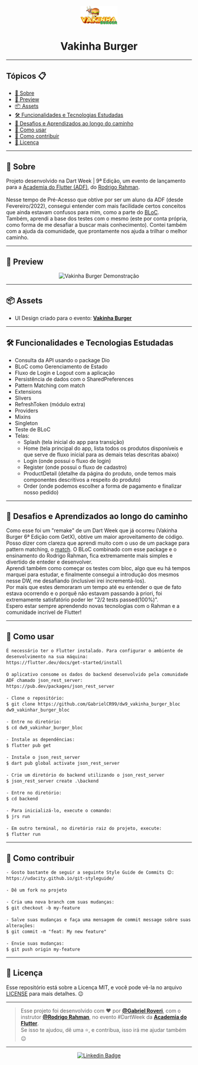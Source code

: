 <p align="center">
    <img src="assets\images\logo.png" width="100" alt="Logo App Vakinha Burger"/>
</p>

<h1 align="center">Vakinha Burger</h1>

---

<h2>Tópicos 📋</h2>

   <p>

   - [📖 Sobre](#-sobre)
   - [📱 Preview](#-preview)
   - [📦 Assets](#-assets)
   - [🛠️ Funcionalidades e Tecnologias Estudadas](#%EF%B8%8F-funcionalidades-e-tecnologias-estudadas)
   - [🤯 Desafios e Aprendizados ao longo do caminho](#-desafios-e-aprendizados-ao-longo-do-caminho)
   - [🤔 Como usar](#-como-usar)
   - [💪 Como contribuir](#-como-contribuir)
   - [📝 Licença](#-licença)

   </p>

---

<h2>📖 Sobre</h2>

<p>
    Projeto desenvolvido na Dart Week | 9ª Edição, um evento de lançamento para a <a href="http://academiadoflutter.com.br/">Academia do Flutter (ADF)</a>, do <a href="https://github.com/rodrigorahman">Rodrigo Rahman</a>.<br><br>
    Nesse tempo de Pré-Acesso que obtive por ser um aluno da ADF (desde Fevereiro/2022), consegui entender com mais facilidade certos conceitos que ainda estavam confusos para mim, como a parte do <a href="https://pub.dev/packages/bloc">BLoC</a>.<br>
    Também, aprendi a base dos testes com o mesmo (este por conta própria, como forma de me desafiar a buscar mais conhecimento). Contei também com a ajuda da comunidade, que prontamente nos ajuda a trilhar o melhor caminho.<br>
</p>

---

<h2>📱 Preview</h2>

   <p align="center">
      <img src=".github/Vakinha-Burger-Demo.gif" width="400" alt="Vakinha Burger Demonstração">
   </p>

---

<h2>📦 Assets</h2>

- UI Design criado para o evento: <a href="https://www.figma.com/file/02eLp1LEMaZNbolCNBSyKA/Delivery-App?node-id=0%3A1">**Vakinha Burger**</a>
---   

<h2>🛠️ Funcionalidades e Tecnologias Estudadas</h2>

- Consulta da API usando o package Dio
- BLoC como Gerenciamento de Estado
- Fluxo de Login e Logout com a aplicação
- Persistência de dados com o SharedPreferences
- Pattern Matching com match
- Extensions
- Slivers
- RefreshToken (módulo extra)
- Providers
- Mixins
- Singleton
- Teste de BLoC
- Telas: 
  - Splash (tela inicial do app para transição)
  - Home (tela principal do app, lista todos os produtos disponíveis e que serve de fluxo inicial para as demais telas descritas abaixo)
  - Login (onde possui o fluxo de login)
  - Register (onde possui o fluxo de cadastro)
  - ProductDetail (detalhe da página do produto, onde temos mais componentes descritivos a respeito do produto)
  - Order (onde podemos escolher a forma de pagamento e finalizar nosso pedido)
   </p>

---

<h2>🤯 Desafios e Aprendizados ao longo do caminho</h2>

   <p>
   Como esse foi um "remake" de um Dart Week que já ocorreu (Vakinha Burger 6ª Edição com GetX), obtive um maior aproveitamento de código. Posso dizer com clareza que aprendi muito com o uso de um package para pattern matching, o <a href="https://pub.dev/packages/match">match</a>. O BLoC combinado com esse package e o ensinamento do Rodrigo Rahman, fica extremamente mais simples e divertido de enteder e desenvolver.<br>
   Aprendi também como começar os testes com bloc, algo que eu há tempos marquei para estudar, e finalmente consegui a introdução dos mesmos nesse DW, me desafiando (inclusivei irei incrementá-los).<br>
   Por mais que estes demoraram um tempo até eu entender o que de fato estava ocorrendo e o porquê não estavam passando à priori, foi extremamente satisfatório poder ler "2/2 tests passed(100%)".<br>
   Espero estar sempre aprendendo novas tecnologias com o Rahman e a comunidade incrivel de Flutter!
   </p>

---

<h2>🤔 Como usar</h2>

   ```
   É necessário ter o Flutter instalado. Para configurar o ambiente de desenvolvimento na sua máquina:
   https://flutter.dev/docs/get-started/install

   O aplicativo consome os dados do backend desenvolvido pela comunidade ADF chamado json_rest_server:
   https://pub.dev/packages/json_rest_server

   - Clone o repositório:
   $ git clone https://github.com/GabrielCR99/dw9_vakinha_burger_bloc dw9_vakinhar_burger_bloc

   - Entre no diretório:
   $ cd dw9_vakinhar_burger_bloc

   - Instale as dependências:
   $ flutter pub get

   - Instale o json_rest_server
   $ dart pub global activate json_rest_server

   - Crie um diretório do backend utilizando o json_rest_server
   $ json_rest_server create .\backend

   - Entre no diretório:
   $ cd backend

   - Para inicializá-lo, execute o comando:
   $ jrs run

   - Em outro terminal, no diretório raiz do projeto, execute:
   $ flutter run
   ```

---

<h2>💪 Como contribuir</h2>

   ```
   - Gosto bastante de seguir a seguinte Style Guide de Commits 😊:
   https://udacity.github.io/git-styleguide/

   - Dê um fork no projeto 

   - Cria uma nova branch com suas mudanças:
   $ git checkout -b my-feature

   - Salve suas mudanças e faça uma mensagem de commit message sobre suas alterações:
   $ git commit -m "feat: My new feature"

   - Envie suas mudanças:
   $ git push origin my-feature
   ```

---

<h2>📝 Licença</h2>

<p>
   Esse repositório está sobre a Licença MIT, e você pode vê-la no arquivo <a href="https://github.com/felipecastrosales/app_filmes/blob/master/LICENSE">LICENSE</a> para mais detalhes. 😉
</p>

---

   >Esse projeto foi desenvolvido com ❤️ por **[@Gabriel Roveri](https://www.linkedin.com/in/gabriel-roveri/)**, com o instrutor **[@Rodrigo Rahman](https://br.linkedin.com/in/rodrigo-rahman)**, no evento #DartWeek da **[Academia do Flutter](https://instituto.academiadoflutter.com.br)**.<br>
   Se isso te ajudou, dê uma ⭐, e contribua, isso irá me ajudar também 😉

---

   <div align="center">

   [![Linkedin Badge](https://img.shields.io/badge/-Gabriel%20Roveri-292929?style=flat-square&logo=Linkedin&logoColor=white&link=https://www.linkedin.com/in/gabriel-roveri/)](https://www.linkedin.com/in/gabriel-roveri/)

   </div>